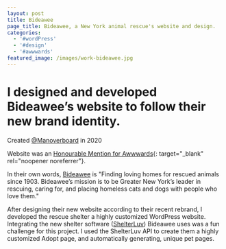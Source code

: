 ```yaml
---
layout: post
title: Bideawee
page_title: Bideawee, a New York animal rescue's website and design.
categories:
  - '#wordPress'
  - '#design'
  - '#awwwards'
featured_image: /images/work-bideawee.jpg
---
```

# I designed and developed Bideawee’s website to follow their new brand identity.

Created [@Manoverboard](https://manoverboard.com) in 2020

Website was an [Honourable Mention for Awwwards](https://www.awwwards.com/sites/bideawee){: target="_blank" rel="noopener noreferrer"}.

In their own words, [Bideawee](https://www.bideawee.org/) is "Finding loving homes for rescued animals since 1903. Bideawee’s mission is to be Greater New York’s leader in rescuing, caring for, and placing homeless cats and dogs with people who love them."

After designing their new website according to their recent rebrand, I developed the rescue shelter a highly customized WordPress website. Integrating the new shelter software ([ShelterLuv](https://www.shelterluv.com/)) Bideawee uses was a fun challenge for this project. I used the ShelterLuv API to create them a highly customized Adopt page, and automatically generating, unique pet pages.
